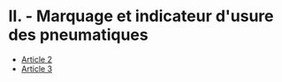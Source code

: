 # II. - Marquage et indicateur d'usure des pneumatiques

- [Article 2](article-2.md)
- [Article 3](article-3.md)
